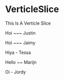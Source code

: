 # VerticleSlice
This Is A Verticle Slice

Hoi ~~~ Justin

Hoi ~~~ Jaimy

Hiya - Tessa

Hello ~~ Marijn

Oi - Jordy
